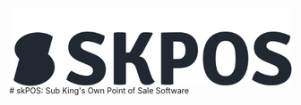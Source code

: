 <img align="center" src="https://github.com/conifer0us/skPOS/blob/main/server/images/logoDark.svg"/>
# skPOS: Sub King's Own Point of Sale Software
